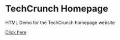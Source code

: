 # TechCrunch Homepage 
<p> HTML Demo for the TechCrunch homepage website </p>
<p><a href = "https://crystalline-lava-typhoon.glitch.me">Click here</a></p>
